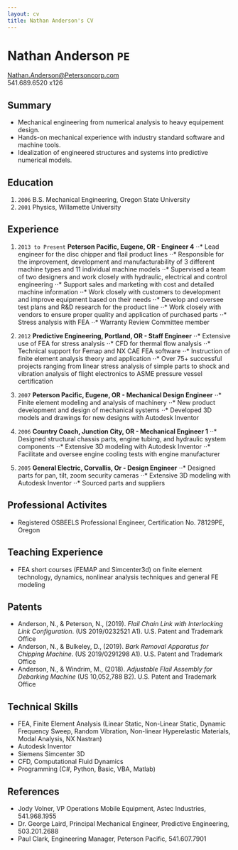 ```yaml
---
layout: cv
title: Nathan Anderson's CV
---
```

# Nathan Anderson `PE`

Nathan.Anderson@Petersoncorp.com  
541.689.6520 x126

## Summary

- Mechanical engineering from numerical analysis to heavy equipement design.
- Hands-on mechanical experience with industry standard software and machine tools.
- Idealization of engineered structures and systems into predictive numerical models.

## Education

1. `2006` B.S. Mechanical Engineering, Oregon State University
2. `2001` Physics, Willamette University

## Experience

1. `2013 to Present`  **Peterson Pacific, Eugene, OR - Engineer 4**
⋅⋅* Lead engineer for the disc chipper and flail product lines
⋅⋅* Responsible for the improvement, development and manufacturability of 3 different machine types and 11 individual machine models
⋅⋅* Supervised a team of two designers and work closely with hydraulic, electrical and control engineering
⋅⋅* Support sales and marketing with cost and detailed machine information
⋅⋅* Work closely with customers to development and improve equipment based on their needs
⋅⋅* Develop and oversee test plans and R&D research for the product line
⋅⋅* Work closely with vendors to ensure proper quality and application of purchased parts
⋅⋅* Stress analysis with FEA
⋅⋅* Warranty Review Committee member
  
2. `2012`  **Predictive Engineering, Portland, OR - Staff Engineer**
⋅⋅* Extensive use of FEA for stress analysis
⋅⋅* CFD for thermal flow analysis
⋅⋅* Technical support for Femap and NX CAE FEA software
⋅⋅* Instruction of finite element analysis theory and application
⋅⋅* Over 75+ successful projects ranging from linear stress analysis of simple parts to shock and vibration analysis of flight electronics to ASME pressure vessel certification

3. `2007`  **Peterson Pacific, Eugene, OR - Mechanical Design Engineer**
⋅⋅* Finite element modeling and analysis of machinery
⋅⋅* New product development and design of mechanical systems
⋅⋅* Developed 3D models and drawings for new designs with Autodesk Inventor

4. `2006`  **Country Coach, Junction City, OR - Mechanical Engineer 1**
⋅⋅* Designed structural chassis parts, engine tubing, and hydraulic system components
⋅⋅* Extensive 3D modeling with Autodesk Inventor
⋅⋅* Facilitate and oversee engine cooling tests with engine manufacturer
  
5. `2005`  **General Electric, Corvallis, Or - Design Engineer**
⋅⋅* Designed parts for pan, tilt, zoom security cameras
⋅⋅* Extensive 3D modeling with Autodesk Inventor
⋅⋅* Sourced parts and suppliers

## Professional Activites

- Registered OSBEELS Professional Engineer, Certification No. 78129PE, Oregon

## Teaching Experience

- FEA short courses (FEMAP and Simcenter3d) on finite element technology, dynamics, nonlinear analysis techniques and general FE modeling

## Patents

- Anderson, N., & Peterson, N., (2019). *Flail Chain Link with Interlocking Link Configuration*. (US 2019/0232521 A1). U.S. Patent and Trademark Office
- Anderson, N., & Bulkeley, D., (2019). *Bark Removal Apparatus for Chipping Machine*. (US 2019/0291298 A1). U.S. Patent and Trademark Office
- Anderson, N., & Windrim, M., (2018). *Adjustable Flail Assembly for Debarking Machine* (US 10,052,788 B2). U.S. Patent and Trademark Office

## Technical Skills

- FEA, Finite Element Analysis (Linear Static, Non-Linear Static, Dynamic Frequency Sweep, Random Vibration, Non-linear Hyperelastic Materials, Modal Analysis, NX Nastran)
- Autodesk Inventor
- Siemens Simcenter 3D
- CFD, Computational Fluid Dynamics
- Programming (C#, Python, Basic, VBA, Matlab)

## References

- Jody Volner, VP Operations Mobile Equipment, Astec Industries, 541.968.1955
- Dr. George Laird, Principal Mechanical Engineer, Predictive Engineering, 503.201.2688
- Paul Clark, Engineering Manager, Peterson Pacific, 541.607.7901
